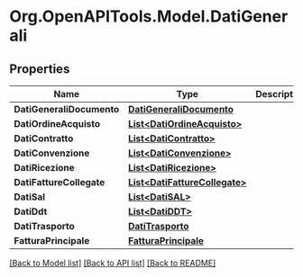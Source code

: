 # Org.OpenAPITools.Model.DatiGenerali

## Properties

Name | Type | Description | Notes
------------ | ------------- | ------------- | -------------
**DatiGeneraliDocumento** | [**DatiGeneraliDocumento**](DatiGeneraliDocumento.md) |  | [optional] 
**DatiOrdineAcquisto** | [**List&lt;DatiOrdineAcquisto&gt;**](DatiOrdineAcquisto.md) |  | [optional] 
**DatiContratto** | [**List&lt;DatiContratto&gt;**](DatiContratto.md) |  | [optional] 
**DatiConvenzione** | [**List&lt;DatiConvenzione&gt;**](DatiConvenzione.md) |  | [optional] 
**DatiRicezione** | [**List&lt;DatiRicezione&gt;**](DatiRicezione.md) |  | [optional] 
**DatiFattureCollegate** | [**List&lt;DatiFattureCollegate&gt;**](DatiFattureCollegate.md) |  | [optional] 
**DatiSal** | [**List&lt;DatiSAL&gt;**](DatiSAL.md) |  | [optional] 
**DatiDdt** | [**List&lt;DatiDDT&gt;**](DatiDDT.md) |  | [optional] 
**DatiTrasporto** | [**DatiTrasporto**](DatiTrasporto.md) |  | [optional] 
**FatturaPrincipale** | [**FatturaPrincipale**](FatturaPrincipale.md) |  | [optional] 

[[Back to Model list]](../README.md#documentation-for-models) [[Back to API list]](../README.md#documentation-for-api-endpoints) [[Back to README]](../README.md)

